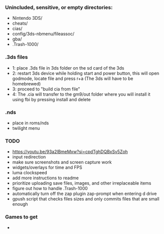 ### Unincluded, sensitive, or empty directories:
- Nintendo 3DS/
- cheats/
- cias/
- config/3ds-nbmenu/fileassoc/
- gba/
- .Trash-1000/




### .3ds files
- 1: place .3ds file in 3ds folder on the sd card of the 3ds
- 2: restart 3ds device while holding start and power button, this will open godmode, locate file and press r+a (The 3ds will have to be homebrewed)
- 3: proceed to "build cia from file"
- 4: The .cia will transfer to the gm9/out folder where you will install it using fbi by pressing install and delete


### .nds
- place in roms/nds
- twilight menu

### TODO
- https://youtu.be/93a2lBmeMxw?si=cpdTghDQBxSv5Zoh
- input redirection
- make sure screenshots and screen capture work
- widgets/overlays for time and FPS
- luma clockspeed
- add more instructions to readme
- prioritize uploading save files, images, and other irreplaceable items
- figure out how to handle .Trash-1000
- automatically turn off the zap plugin zap-prompt when entering d drive
- gpush script that checks files sizes and only commits files that are small enough


### Games to get
-
